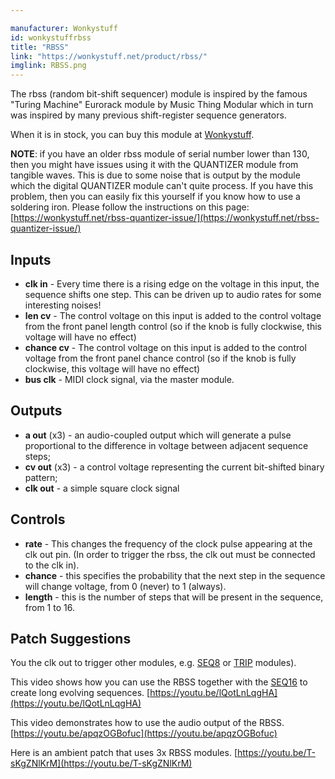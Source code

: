 ```yaml
---

manufacturer: Wonkystuff
id: wonkystuffrbss
title: "RBSS"
link: "https://wonkystuff.net/product/rbss/"
imglink: RBSS.png
---
```



The rbss (random bit-shift sequencer) module is inspired by the famous "Turing Machine" Eurorack module by Music Thing Modular which in turn was inspired by many previous shift-register sequence generators.

When it is in stock, you can buy this module at [Wonkystuff](https://wonkystuff.net/product/rbss/).

**NOTE**: if you have an older rbss module of serial number lower than 130, then you might have issues using it with the QUANTIZER module from tangible waves. This is due to some noise that is output by the module which the digital QUANTIZER module can't quite process. If you have this problem, then you can easily fix this yourself if you know how to use a soldering iron. Please follow the instructions on this page: [https://wonkystuff.net/rbss-quantizer-issue/](https://wonkystuff.net/rbss-quantizer-issue/)

## Inputs

*   **clk in** - Every time there is a rising edge on the voltage in this input, the sequence shifts one step. This can be driven up to audio rates for some interesting noises!
*   **len cv** - The control voltage on this input is added to the control voltage from the front panel length control (so if the knob is fully clockwise, this voltage will have no effect)
*   **chance cv** - The control voltage on this input is added to the control voltage from the front panel chance control (so if the knob is fully clockwise, this voltage will have no effect)
*   **bus clk** - MIDI clock signal, via the master module.

## Outputs

*   **a out** (x3) - an audio-coupled output which will generate a pulse proportional to the difference in voltage between adjacent sequence steps;
*   **cv out** (x3) - a control voltage representing the current bit-shifted binary pattern;
*   **clk out** - a simple square clock signal

## Controls

*   **rate** - This changes the frequency of the clock pulse appearing at the clk out pin. (In order to trigger the rbss, the clk out must be connected to the clk in).
*   **chance** - this specifies the probability that the next step in the sequence will change voltage, from 0 (never) to 1 (always).
*   **length** - this is the number of steps that will be present in the sequence, from 1 to 16.

## Patch Suggestions

You the clk out to trigger other modules, e.g. [SEQ8](https://wiki.aemodular.com/pmwiki.php/AeManual/SEQ8) or [TRIP](https://wiki.aemodular.com/pmwiki.php/AeManual/TRIP) modules).

This video shows how you can use the RBSS together with the [SEQ16](https://wiki.aemodular.com/pmwiki.php/AeManual/SEQ16) to create long evolving sequences. [https://youtu.be/lQotLnLqgHA](https://youtu.be/lQotLnLqgHA)

This video demonstrates how to use the audio output of the RBSS. [https://youtu.be/apqzOGBofuc](https://youtu.be/apqzOGBofuc)

Here is an ambient patch that uses 3x RBSS modules. [https://youtu.be/T-sKgZNlKrM](https://youtu.be/T-sKgZNlKrM)





